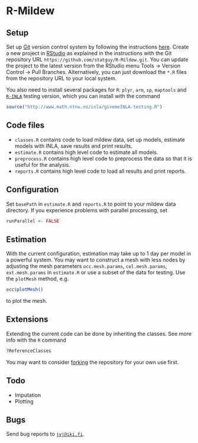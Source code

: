 R-Mildew
========

Setup
-----
Set up [Git](http://git-scm.com/) version control system by following the instructions
[here](http://www.rstudio.com/ide/docs/version_control/overview).
Create a new project in [RStudio](http://www.rstudio.com/) as explained in the instructions
with the Git repository URL `https://github.com/statguy/R-Mildew.git`.
You can update the project to the latest version from the RStudio menu Tools &rarr; Version
Control &rarr; Pull Branches.
Alternatively, you can just download the `*.R` files from the repository URL to your local system.
    
You also need to install several packages for `R`: `plyr`, `arm`, `sp`, `maptools` and
[`R-INLA`](http://www.r-inla.org/) testing version, which you can install with the command
```r
source("http://www.math.ntnu.no/inla/givemeINLA-testing.R")
```

Code files
----------
* `classes.R`
contains code to load mildew data, set up models, estimate models with INLA, save results and print results.
* `estimate.R`
contains high level code to estimate all models.
* `preprocess.R`
contains high level code to preprocess the data so that it is useful for the analysis.
* `reports.R`
contains high level code to load all results and print reports.

Configuration
-------------
Set `basePath` in `estimate.R` and `reports.R` to point to your mildew data directory.
If you experience problems with parallel processing, set
```r
runParallel <- FALSE
```

Estimation
----------

With the current configuration, estimation may take up to 1 day per model in a powerful system.
You may want to construct a mesh with less nodes by adjusting the mesh parameters
`occ.mesh.params`, `col.mesh.params`, `ext.mesh.params` in `estimate.R` or use
a subset of the data for testing. Use the `plotMesh` method, e.g.
```r
occ$plotMesh()
```
to plot the mesh.

Extensions
----------

Extending the current code can be done by inheriting the classes. See more info with the `R` command
```r
?ReferenceClasses
```
You may want to consider [forking](https://help.github.com/articles/fork-a-repo) the repository for your own use first.

Todo
----
* Imputation
* Plotting

Bugs
----
Send bug reports to [`jvj@iki.fi`](mailto:jvj@iki.fi).
